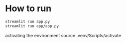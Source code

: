 # How to run
```bash
streamlit run app.py
streamlit run app/app.py
```
activating the environment
source .venv/Scripts/activate

```